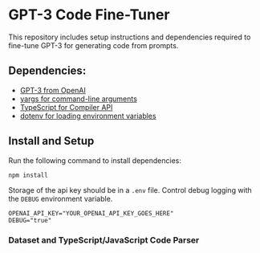 # GPT-3 Code Fine-Tuner

This repository includes setup instructions and dependencies required to fine-tune GPT-3 for generating code from prompts.

## Dependencies:
- [GPT-3 from OpenAI](https://github.com/openai/openai-node)
- [yargs for command-line arguments](https://github.com/yargs/yargs)
- [TypeScript for Compiler API](https://github.com/microsoft/TypeScript/wiki/Using-the-Compiler-API)
- [dotenv for loading environment variables](https://github.com/motdotla/dotenv)

## Install and Setup

Run the following command to install dependencies:

```shell
npm install
```

Storage of the api key should be in a `.env` file. Control debug logging with the `DEBUG` environment variable.

```
OPENAI_API_KEY="YOUR_OPENAI_API_KEY_GOES_HERE"
DEBUG="true"
```

### Dataset and TypeScript/JavaScript Code Parser
